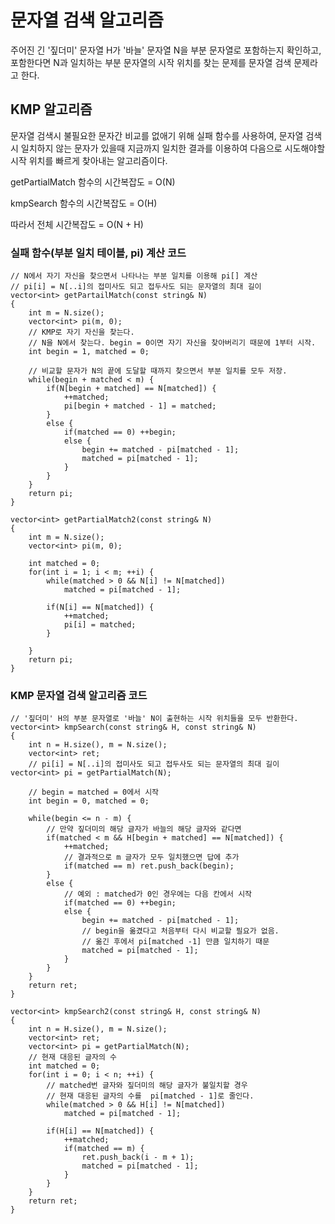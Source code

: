 # 문자열 검색 알고리즘

주어진 긴 '짚더미' 문자열 H가 '바늘' 문자열 N을 부분 문자열로 포함하는지 확인하고, 포함한다면 N과 일치하는 부분 문자열의 시작 위치를 찾는 문제를 문자열 검색 문제라고 한다.

## KMP 알고리즘

문자열 검색시 불필요한 문자간 비교를 없애기 위해 실패 함수를 사용하여, 문자열 검색시 일치하지 않는 문자가 있을때 지금까지 일치한 결과를 이용하여 다음으로 시도해야할 시작 위치를 빠르게 찾아내는 알고리즘이다.

getPartialMatch 함수의 시간복잡도 = O(N)

kmpSearch 함수의 시간복잡도 = O(H)

따라서 전체 시간복잡도 = O(N + H)


### 실패 함수(부분 일치 테이블, pi) 계산 코드

```
// N에서 자기 자신을 찾으면서 나타나는 부분 일치를 이용해 pi[] 계산
// pi[i] = N[..i]의 접미사도 되고 접두사도 되는 문자열의 최대 길이
vector<int> getPartailMatch(const string& N)
{
	int m = N.size();
	vector<int> pi(m, 0);
	// KMP로 자기 자신을 찾는다.
	// N을 N에서 찾는다. begin = 0이면 자기 자신을 찾아버리기 때문에 1부터 시작.
	int begin = 1, matched = 0;
	
	// 비교할 문자가 N의 끝에 도달할 때까지 찾으면서 부분 일치를 모두 저장.
	while(begin + matched < m) {
		if(N[begin + matched] == N[matched]) {
			++matched;
			pi[begin + matched - 1] = matched;
		}
		else {
			if(matched == 0) ++begin;
			else {
				begin += matched - pi[matched - 1];
				matched = pi[matched - 1];
			}
		}
	}
	return pi;
}
```
```
vector<int> getPartialMatch2(const string& N)
{
	int m = N.size();
	vector<int> pi(m, 0);
	
	int matched = 0;
	for(int i = 1; i < m; ++i) {
		while(matched > 0 && N[i] != N[matched])
			matched = pi[matched - 1];
		
		if(N[i] == N[matched]) {
			++matched;
			pi[i] = matched;
		}

	}
	return pi;
}
```

### KMP 문자열 검색 알고리즘 코드

```
// '짚더미' H의 부분 문자열로 '바늘' N이 출현하는 시작 위치들을 모두 반환한다.
vector<int> kmpSearch(const string& H, const string& N) 
{
	int n = H.size(), m = N.size();
	vector<int> ret;
	// pi[i] = N[..i]의 접미사도 되고 접두사도 되는 문자열의 최대 길이	vector<int> pi = getPartialMatch(N);
	
	// begin = matched = 0에서 시작
	int begin = 0, matched = 0;
	
	while(begin <= n - m) {
		// 만약 짚더미의 해당 글자가 바늘의 해당 글자와 같다면
		if(matched < m && H[begin + matched] == N[matched]) {
			++matched;
			// 결과적으로 m 글자가 모두 일치했으면 답에 추가
			if(matched == m) ret.push_back(begin);
		}
		else {
			// 예외 : matched가 0인 경우에는 다음 칸에서 시작
			if(matched == 0) ++begin;
			else {
				begin += matched - pi[matched - 1];
				// begin을 옮겼다고 처음부터 다시 비교할 필요가 없음.				
				// 옮긴 후에서 pi[matched -1] 만큼 일치하기 때문
				matched = pi[matched - 1];
			}
		}
	}
	return ret;
}
```
```
vector<int> kmpSearch2(const string& H, const string& N)
{
	int n = H.size(), m = N.size();
	vector<int> ret;
	vector<int> pi = getPartialMatch(N);
	// 현재 대응된 글자의 수
	int matched = 0;
	for(int i = 0; i < n; ++i) {
		// matched번 글자와 짚더미의 해당 글자가 불일치할 경우
		// 현재 대응된 글자의 수를  pi[matched - 1]로 줄인다.
		while(matched > 0 && H[i] != N[matched])
			matched = pi[matched - 1];
	
		if(H[i] == N[matched]) {
			++matched;
			if(matched == m) {
				ret.push_back(i - m + 1);
				matched = pi[matched - 1];
			}
		}
	}
	return ret;
}
```
